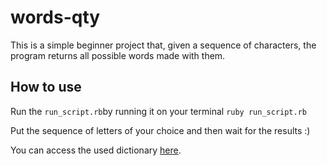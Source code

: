 # words-qty
This is a simple beginner project that, given a sequence of characters, the program returns all possible words made with them.

## How to use

Run the `run_script.rb`by running it on your terminal
`ruby run_script.rb`

Put the sequence of letters of your choice and then wait for the results :)

You can access the used dictionary [here](https://github.com/dwyl/english-words/blob/master/words_alpha.txt).
